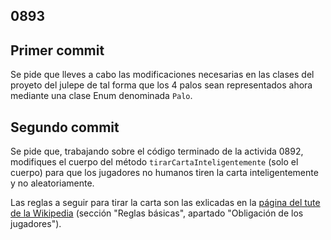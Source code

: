 ## 0893

## Primer commit

Se pide que lleves a cabo las modificaciones necesarias en las clases del proyeto del julepe de tal forma que los 4 palos sean representados ahora mediante una clase Enum denominada `Palo`.


## Segundo commit

Se pide que, trabajando sobre el código terminado de la activida 0892, modifiques el cuerpo del método `tirarCartaInteligentemente` (solo el cuerpo) para que los jugadores no humanos tiren la carta inteligentemente y no aleatoriamente.

Las reglas a seguir para tirar la carta son las exlicadas en la [página del tute de la Wikipedia](https://es.wikipedia.org/wiki/Tute) (sección "Reglas básicas", apartado "Obligación de los jugadores").
